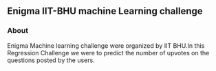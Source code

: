 ## Enigma IIT-BHU machine Learning challenge
### About
Enigma Machine learning challenge were organized by IIT BHU.In this Regression Challenge we were to predict the number of upvotes on the questions posted by the users.
